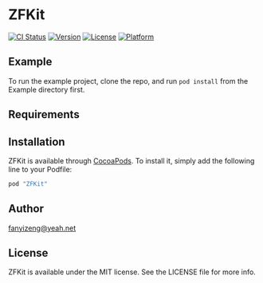# ZFKit

[![CI Status](http://img.shields.io/travis/13072785111/ZFKit.svg?style=flat)](https://travis-ci.org/13072785111/ZFKit)
[![Version](https://img.shields.io/cocoapods/v/ZFKit.svg?style=flat)](http://cocoapods.org/pods/ZFKit)
[![License](https://img.shields.io/cocoapods/l/ZFKit.svg?style=flat)](http://cocoapods.org/pods/ZFKit)
[![Platform](https://img.shields.io/cocoapods/p/ZFKit.svg?style=flat)](http://cocoapods.org/pods/ZFKit)

## Example

To run the example project, clone the repo, and run `pod install` from the Example directory first.

## Requirements

## Installation

ZFKit is available through [CocoaPods](http://cocoapods.org). To install
it, simply add the following line to your Podfile:

```ruby
pod "ZFKit"
```

## Author

fanyizeng@yeah.net

## License

ZFKit is available under the MIT license. See the LICENSE file for more info.
